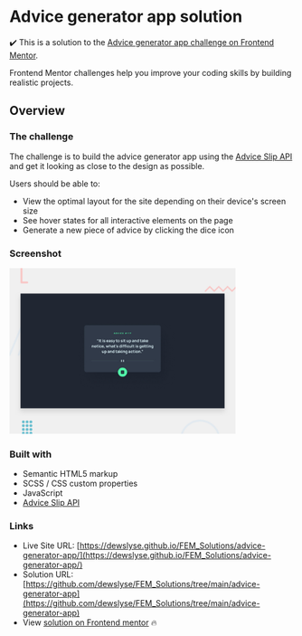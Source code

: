 # Advice generator app solution


:heavy_check_mark: This is a solution to the [Advice generator app challenge on Frontend Mentor](https://www.frontendmentor.io/challenges/advice-generator-app-QdUG-13db).  

Frontend Mentor challenges help you improve your coding skills by building realistic projects. 

## Overview

### The challenge

The challenge is to build the advice generator app using the [Advice Slip API](https://api.adviceslip.com/) and get it looking as close to the design as possible.

Users should be able to:

- View the optimal layout for the site depending on their device's screen size
- See hover states for all interactive elements on the page
- Generate a new piece of advice by clicking the dice icon

### Screenshot

<img src="./design/desktop-preview.jpg" alt="screenshot" width="400"/>

### Built with

- Semantic HTML5 markup
- SCSS / CSS custom properties
- JavaScript
- [Advice Slip API](https://api.adviceslip.com/)


### Links

- Live Site URL: [https://dewslyse.github.io/FEM_Solutions/advice-generator-app/](https://dewslyse.github.io/FEM_Solutions/advice-generator-app/)
- Solution URL: [https://github.com/dewslyse/FEM_Solutions/tree/main/advice-generator-app](https://github.com/dewslyse/FEM_Solutions/tree/main/advice-generator-app)
- View [solution on Frontend mentor]() :fire:
